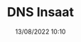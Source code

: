 ---
title: DNS Insaat
date: 13/08/2022 10:10
categories: 
  - WordPress Themes
tags:
  - HTML
  - CSS
  - JavaScript
  - PHP
images: /assets/screencapture-dnsins-thecode-tr-2022-08-13-02_01_50.jpg
logo: /assets/logo/dns.png
madefor: https://dnsins.com
preview:
  - icon: fas fa-pager
    label: Index
    url: https://www.dnsins.com/
---